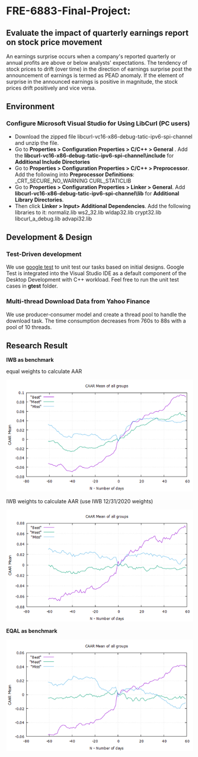 # FRE-6883-Final-Project: 
## Evaluate the impact of quarterly earnings report on stock price movement
An earnings surprise occurs when a company's reported quarterly or annual profits are above or below analysts' expectations. The tendency of stock prices to drift (over time) in the direction of earnings surprise post the announcement of earnings is termed as PEAD anomaly. If the element of surprise in the announced earnings is positive in magnitude, the stock prices drift positively and vice versa.

## Environment 
### Configure Microsoft Visual Studio for Using LibCurl (PC users)
- Download the zipped file libcurl-vc16-x86-debug-tatic-ipv6-spi-channel and unzip the file.
- Go to **Properties > Configuration Properties > C/C++ > General** . Add the **libcurl-vc16-x86-debug-tatic-ipv6-spi-channel\include** for **Additional Include Directories**
- Go to **Properties > Configuration Properties > C/C++ > Preprocessor**. Add the
following into **Preprocessor Definitions**:
    _CRT_SECURE_NO_WARNING
    CURL_STATICLIB
- Go to **Properties > Configuration Properties > Linker > General**. Add **libcurl-vc16-x86-debug-tatic-ipv6-spi-channel\lib** for **Additional Library
Directories**.
- Then click **Linker > Input> Additional Dependencies**. Add the following libraries to it:
normaliz.lib
ws2_32.lib
wldap32.lib
crypt32.lib
libcurl_a_debug.lib
advapi32.lib



## Development & Design
### Test-Driven development
We use [google test](https://github.com/google/googletest) to unit test our tasks based on initial designs. Google Test is integrated into the Visual Studio IDE as a default component of the Desktop Development with C++ workload. Feel free to run the unit test cases in **gtest** folder.

### Multi-thread Download Data from Yahoo Finance
We use producer-consumer model and create a thread pool to handle the download task. The time consumption decreases from 760s to 88s with a pool of 10 threads. 


## Research Result
**IWB as benchmark**

equal weights to calculate AAR

![result](result_IWB_equalweight.png)


IWB weights to calculate AAR (use IWB 12/31/2020 weights)

![result](result_IWB_marketcapweight.png)

**EQAL as benchmark**

![result](result_EQAL_equalweight.png)